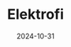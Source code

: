 ---  
layout: startup_page  
title: "Elektrofi"  
id: "elektrofi.com"  
permalink: "/elektrofielektrofi.com10312024/"  
website: "https://www.elektrofi.com/"  
funding_round: "Series C"  
funding_amount: "$112.25M"  
investors: "Novo Holdings, RA Capital Management, Royalty Pharma, SR One, TPG Life Sciences Innovations, Eli Lilly and Company, Braidwell LP, BVF, Catalio Capital Management, Checkpoint Capital, Deep Track Capital, General Catalyst, Janus Henderson Investors, Kearny Venture Partners, Logos Capital, Marshall Wace, Paradigm BioCapital, Samsara Biocapital, Woodline Partners LP, an investment fund associated with Leerink Partners"  
about: "Elektrofi is a biopharmaceutical formulation technology company revolutionizing biologic therapy delivery. Its Hypercon technology enables convenient at-home subcutaneous self-administration, overcoming limitations of intravenous delivery. This patient-centered approach aims to improve access to life-changing medicines."  
markets: "Biotechnology, Pharmaceuticals, Drug Delivery"  
hq: "Boston, Massachusetts, United States"  
founded_year: "2016"  
linkedin: "https://www.linkedin.com/company/elektrofi"  
twitter: "https://twitter.com/elektrofi"  
instagram: ""  
facebook: ""  
crunchbase: "https://www.crunchbase.com/organization/elektrofi"  
pitchbook: "https://pitchbook.com/profiles/company/169709-77"  

date_display: "31-Oct-2024"  
date: "2024-10-31"

# SEO Optimization  
meta_title: "Elektrofi - Series C Funding ($112.25M)"  
meta_description: "Elektrofi, Elektrofi is a biopharmaceutical formulation technology company revolutionizing biologic therapy delivery. Its Hypercon technology enables convenient ..."  
meta_keywords: "Elektrofi, Biotechnology, Pharmaceuticals, Drug Delivery, Series C funding"  
canonical_url: "https://startup.projectstartups.com/elektrofielektrofi.com10312024/"  
---